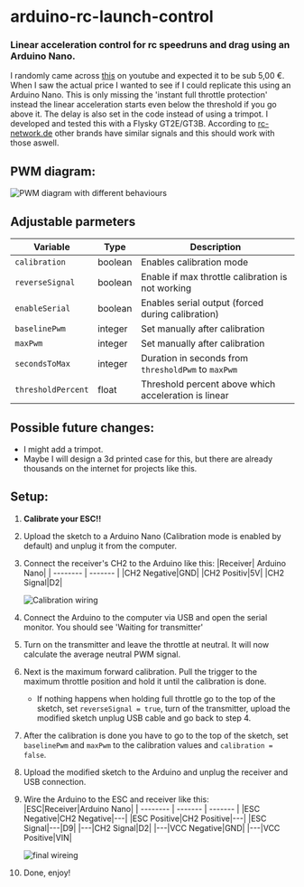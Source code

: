 # arduino-rc-launch-control
### Linear acceleration control for rc speedruns and drag using an Arduino Nano.

I randomly came across [this](https://www.youtube.com/watch?v=zmyIdEzfCtM) on youtube and expected it to be sub 5,00 €.
When I saw the actual price I wanted to see if I could replicate this using an Arduino Nano. This is only missing the 'instant full throttle protection' instead the linear acceleration starts even below the threshold if you go above it. The delay is also set in the code instead of using a trimpot. I developed and tested this with a Flysky GT2E/GT3B. According to [rc-network.de](https://wiki.rc-network.de/wiki/PWM) other brands have similar signals and this should work with those aswell.

## PWM diagram:
![PWM diagram with different behaviours](https://github.com/ambrmart/arduino-rc-launch-control/blob/main/img/img000.jpg?raw=true)

## Adjustable parmeters
|Variable|Type|Description|
| -------- | ------- | ------- |
|`calibration`|boolean|Enables calibration mode|
|`reverseSignal`|boolean|Enable if max throttle calibration is not working|
|`enableSerial`|boolean|Enables serial output (forced during calibration)|
|`baselinePwm`|integer|Set manually after calibration|
|`maxPwm`|integer|Set manually after calibration|
|`secondsToMax`|integer|Duration in seconds from `thresholdPwm` to `maxPwm`|
|`thresholdPercent`|float|Threshold percent above which acceleration is linear|

## Possible future changes:
- I might add a trimpot.
- Maybe I will design a 3d printed case for this, but there are already thousands on the internet for projects like this.

## Setup:
1. **Calibrate your ESC!!**
2. Upload the sketch to a Arduino Nano (Calibration mode is enabled by default) and unplug it from the computer.
3. Connect the receiver's CH2 to the Arduino like this:
   |Receiver| Arduino Nano|
   | -------- | ------- |
   |CH2 Negative|GND|
   |CH2 Positiv|5V|
   |CH2 Signal|D2|
   
   ![Calibration wiring](https://github.com/ambrmart/arduino-rc-launch-control/blob/main/img/img001.jpg)
4. Connect the Arduino to the computer via USB and open the serial monitor. You should see 'Waiting for transmitter'
5. Turn on the transmitter and leave the throttle at neutral. It will now calculate the average neutral PWM signal.
6. Next is the maximum forward calibration. Pull the trigger to the maximum throttle position and hold it until the calibration is done.
   - If nothing happens when holding full throttle go to the top of the sketch, set `reverseSignal = true`, turn of the transmitter, upload the modified sketch unplug USB cable and go back to step 4.
7. After the calibration is done you have to go to the top of the sketch, set `baselinePwm` and `maxPwm` to the calibration values and `calibration = false`.
8. Upload the modified sketch to the Arduino and unplug the receiver and USB connection.
9. Wire the Arduino to the ESC and receiver like this:
   |ESC|Receiver|Arduino Nano|
   | -------- | ------- | ------- |
   |ESC Negative|CH2 Negative|---|
   |ESC Positive|CH2 Positive|---|
   |ESC Signal|---|D9|
   |---|CH2 Signal|D2|
   |---|VCC Negative|GND|
   |---|VCC Positive|VIN|

    ![final wireing](https://github.com/ambrmart/arduino-rc-launch-control/blob/main/img/img002.jpg)
10. Done, enjoy!
